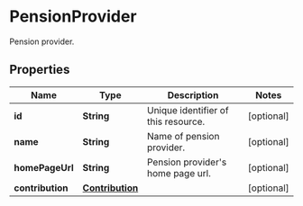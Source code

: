 

# PensionProvider

Pension provider.

## Properties

| Name | Type | Description | Notes |
|------------ | ------------- | ------------- | -------------|
|**id** | **String** | Unique identifier of this resource. |  [optional] |
|**name** | **String** | Name of pension provider. |  [optional] |
|**homePageUrl** | **String** | Pension provider&#39;s home page url. |  [optional] |
|**contribution** | [**Contribution**](Contribution.md) |  |  [optional] |



